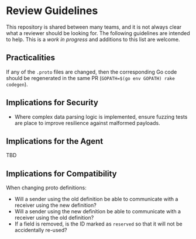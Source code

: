 # Review Guidelines

This repository is shared between many teams, and it is not always clear what a reviewer should be looking for.
The following guidelines are intended to help.
This is a _work in progress_ and additions to this list are welcome.

## Practicalities

If any of the `.proto` files are changed, then the corresponding Go code should be regenerated in the same PR (`GOPATH=$(go env GOPATH) rake codegen`).

## Implications for Security

 * Where complex data parsing logic is implemented, ensure fuzzing tests are place to improve resilience against malformed payloads.

## Implications for the Agent

TBD

## Implications for Compatibility

When changing proto definitions:

 * Will a sender using the old definition be able to communicate with a receiver using the new definition?
 * Will a sender using the new definition be able to communicate with a receiver using the old definition?
 * If a field is removed, is the ID marked as `reserved` so that it will not be accidentally re-used?
